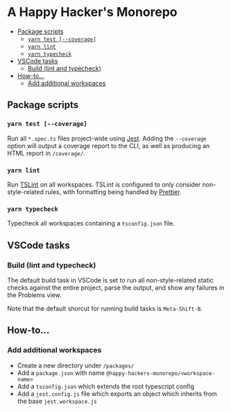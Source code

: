 # A Happy Hacker's Monorepo

<!-- TOC depthFrom:2 -->

- [Package scripts](#package-scripts)
  - [`yarn test [--coverage]`](#yarn-test-coverage)
  - [`yarn lint`](#yarn-lint)
  - [`yarn typecheck`](#yarn-typecheck)
- [VSCode tasks](#vscode-tasks)
  - [Build (lint and typecheck)](#build-lint-and-typecheck)
- [How-to...](#how-to)
  - [Add additional workspaces](#add-additional-workspaces)

<!-- /TOC -->

## Package scripts

### `yarn test [--coverage]`

Run all `*.spec.ts` files project-wide using [Jest](https://facebook.github.io/jest/). Adding the `--coverage` option will output a coverage report to the CLI, as well as producing an HTML report in `/coverage/`.

### `yarn lint`

Run [TSLint](https://palantir.github.io/tslint/) on all workspaces. TSLint is configured to only consider non-style-related rules, with formatting being handled by [Prettier](https://prettier.io).

### `yarn typecheck`

Typecheck all workspaces containing a `tsconfig.json` file.

## VSCode tasks

### Build (lint and typecheck)

The default build task in VSCode is set to run all non-style-related static checks against the entire project, parse the output, and show any failures in the Problems view.

Note that the default shorcut for running build tasks is `Meta-Shift-B`.

## How-to...

### Add additional workspaces

- Create a new directory under `/packages/`
- Add a `package.json` with name `@happy-hackers-monorepo/<workspace-name>`
- Add a `tsconfig.json` which extends the root typescript config
- Add a `jest.config.js` file which exports an object which inherits from the base `jest.workspace.js`
